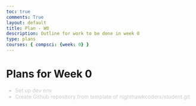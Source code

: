 ```yaml
---
toc: true
comments: True 
layout: default
title: Plan - W0
description: Outline for work to be done in week 0
type: plans
courses: { compsci: {week: 0} }
---
```


<style>
    li {
        color: #cccccc;
    }
</style>

<h1>Plans for Week 0</h1>

<ul class="list">
    <li>Set up dev env</li>
    <li>Create Github repository from template of nighthawkcoders/student.git</li>
</ul>